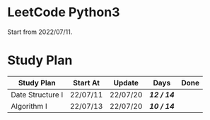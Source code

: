 # LeetCode Python3

Start from 2022/07/11.

# Study Plan


| Study Plan       	| Start At 	| Update   	| Days          | Done 	|
|------------------	|----------	|----------	|--------------	|------	|
| Date Structure I 	| 22/07/11 	| 22/07/20 	| **_12 / 14_** |      	|
| Algorithm I      	| 22/07/13 	| 22/07/20 	| **_10 / 14_** |      	|